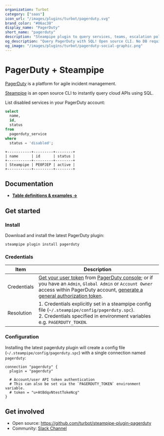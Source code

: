 ```yaml
---
organization: Turbot
category: ["saas"]
icon_url: "/images/plugins/turbot/pagerduty.svg"
brand_color: "#06ac38"
display_name: "PagerDuty"
short_name: "pagerduty"
description: "Steampipe plugin to query services, teams, escalation policies and more from your PagerDuty account."
og_description: "Query PagerDuty with SQL! Open source CLI. No DB required."
og_image: "/images/plugins/turbot/pagerduty-social-graphic.png"
---
```


# PagerDuty + Steampipe

[PagerDuty](https://www.pagerduty.com/) is a platform for agile incident management.

[Steampipe](https://steampipe.io) is an open source CLI to instantly query cloud APIs using SQL.

List disabled services in your PagerDuty account:

```sql
select
  name,
  id,
  status
from
  pagerduty_service
where
  status = 'disabled';
```

```
+-----------+---------+--------+
| name      | id      | status |
+-----------+---------+--------+
| Steampipe | PE0PJEP | active |
+-----------+---------+--------+
```

## Documentation

- **[Table definitions & examples →](/plugins/turbot/pagerduty/tables)**

## Get started

### Install

Download and install the latest PagerDuty plugin:

```bash
steampipe plugin install pagerduty
```

### Credentials

| Item | Description |
| - | - |
| Credentials | [Get your user token](https://support.pagerduty.com/docs/generating-api-keys#generating-a-personal-rest-api-key) from [PagerDuty console](https://www.pagerduty.com); or if you have an `Admin`, `Global Admin` or `Account Owner` access within PagerDuty account, [generate a general authorization token](https://support.pagerduty.com/docs/generating-api-keys#generating-a-general-access-rest-api-key). |
| Resolution | 1. Credentials explicitly set in a steampipe config file (`~/.steampipe/config/pagerduty.spc`).<br />2. Credentials specified in environment variables e.g. `PAGERDUTY_TOKEN`. |

### Configuration

Installing the latest pagerduty plugin will create a config file (`~/.steampipe/config/pagerduty.spc`) with a single connection named `pagerduty`:

```hcl
connection "pagerduty" {
  plugin = "pagerduty"
  
  # Account/user API token authentication
  # This can also be set via the `PAGERDUTY_TOKEN` environment variable.
  # token = "u+AtBdqvNtestTokeNcg"
}
```

## Get involved

- Open source: https://github.com/turbot/steampipe-plugin-pagerduty
- Community: [Slack Channel](https://steampipe.io/community/join)
